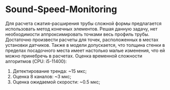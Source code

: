 # Sound-Speed-Monitoring


Для расчета сжатия-расширения трубы сложной формы предлагается использовать метод конечных элементов. 
Решая данную задачу, нет необходимости аппроксимировать точками весь профиль трубы. Достаточно произвести расчеты для точек, расположенных в местах установки датчиков.
Также в модели допускается, что толщина стенки в пределах посадочного места имеет настолько малые изменения, что ей можно принебречь в расчетах.
Оценка временной сложности алгоритмов (CPU: i5-11400):
1) Детектирование тренда: ~15 мкс;
2) Оценка 8 каналов: ~3 мкс;
3) Оценка ожидаемой скорости: ~0.5 мкс;
